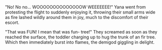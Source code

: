 "No! No no... WOOOOOOOOOOOOOOW WEEEEEEE!" Yana went from protesting the flight to suddenly enjoying it, throwing their small arms wide as fire lashed wildly around them in joy, much to the discomfort of their escort.      

"That was FUN! I mean that was fun- tree!" They screamed as soon as they reached the surface, the toddler charging up to hug the trunk of an fir tree. Which then immediately burst into flames, the demigod giggling in delight.